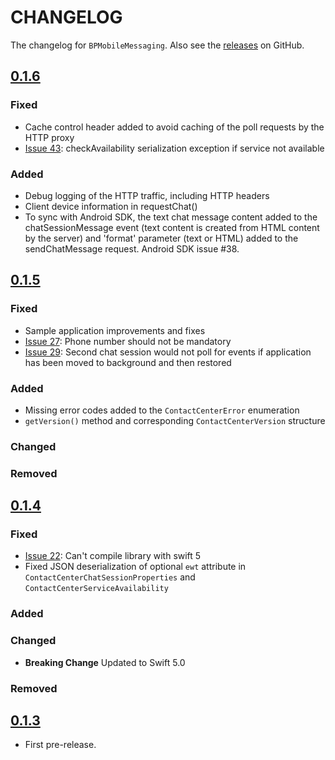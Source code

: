# CHANGELOG

The changelog for `BPMobileMessaging`. Also see the [releases](https://github.com/ServicePattern/MobileAPI_IOS/releases) on GitHub.

## [0.1.6](https://github.com/ServicePattern/MobileAPI_IOS/releases/tag/0.1.6)

### Fixed
- Cache control header added to avoid caching of the poll requests by the HTTP proxy
- [Issue 43](https://github.com/ServicePattern/MobileAPI_IOS/issues/43): checkAvailability serialization exception if service not available

### Added

 - Debug logging of the HTTP traffic, including HTTP headers
 - Client device information in requestChat()
 - To sync with Android SDK, the text chat message content added to the chatSessionMessage event (text content is created from HTML content by the server) and 'format' parameter (text or HTML) added to the sendChatMessage request. Android SDK issue #38.


## [0.1.5](https://github.com/ServicePattern/MobileAPI_IOS/releases/tag/0.1.5)

### Fixed
- Sample application improvements and fixes
- [Issue 27](https://github.com/ServicePattern/MobileAPI_IOS/issues/27): Phone number should not be mandatory
- [Issue 29](https://github.com/ServicePattern/MobileAPI_IOS/issues/29): Second chat session would not poll for events if application has been moved to background and then restored

### Added

 - Missing error codes added to the `ContactCenterError` enumeration
 - `getVersion()` method and corresponding `ContactCenterVersion` structure
 
### Changed

### Removed


## [0.1.4](https://github.com/ServicePattern/MobileAPI_IOS/releases/tag/0.1.4)

### Fixed

- [Issue 22](https://github.com/ServicePattern/MobileAPI_IOS/issues/22): Can't compile library with swift 5
- Fixed JSON deserialization of optional `ewt` attribute in `ContactCenterChatSessionProperties` and `ContactCenterServiceAvailability`

### Added

### Changed

- **Breaking Change** Updated to Swift 5.0

### Removed


## [0.1.3](https://github.com/ServicePattern/MobileAPI_IOS/releases/tag/0.1.3)

- First pre-release.
